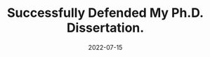 ---
title: Successfully Defended My Ph.D. Dissertation.
summary: I am thrilled to announce that I have successfully defended my Ph.D. dissertation, titled “GENERALIZED DYNAMIC 3D RECONSTRUCTION", at Stevens Institute of Technology. I am deeply grateful to my advisor, Professor Enrique Dunn, for his invaluable guidance, mentorship, and encouragement throughout this journey. I would also like to extend my heartfelt thanks to my dissertation committee members, Dr. Philippos Mordohai, Dr. Damiano Zanotto, and Dr. Yaser Sheikh, for their insightful feedback, support, and thought-provoking discussions that helped shape this research. This milestone would not have been possible without their expertise and dedication, and I am incredibly thankful for their contributions to my academic growth.
date: 2022-07-15
---